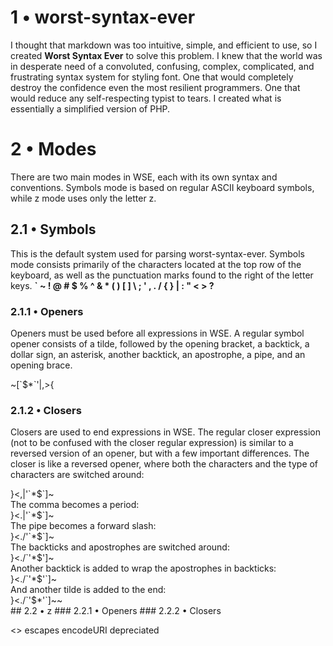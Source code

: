 # 1 • worst-syntax-ever
I thought that markdown was too intuitive, simple, and efficient to use, so I created **Worst Syntax Ever** to solve this problem. I knew that the world was in desperate need of a convoluted, confusing, complex, complicated, and frustrating syntax system for styling font. One that would completely destroy the confidence even the most resilient programmers. One that would reduce any self-respecting typist to tears. I created what is essentially a simplified version of PHP.

# 2 • Modes
There are two main modes in WSE, each with its own syntax and conventions. Symbols mode is based on regular ASCII keyboard symbols, while z mode uses only the letter z.

## 2.1 • Symbols
This is the default system used for parsing worst-syntax-ever. Symbols mode consists primarily of the characters located at the top row of the keyboard, as well as the punctuation marks found to the right of the letter keys.
<strong>
` ~ ! @ # $ % ^ & * ( )
[ ] \ ; ' , . / { } | : " < > ?
</strong>

### 2.1.1 • Openers
Openers must be used before all expressions in WSE. A regular symbol opener consists of a tilde, followed by the opening bracket, a backtick, a dollar sign, an asterisk, another backtick, an apostrophe, a pipe, and an opening brace.
<div>
~[`$*`'|,>{
</div>

### 2.1.2 • Closers
Closers are used to end expressions in WSE. The regular closer expression (not to be confused with the closer regular expression) is similar to a reversed version of an opener, but with a few important differences.
The closer is like a reversed opener, where both the characters and the type of characters are switched around:
<div>
}<,|'`*$`]~<br />
The comma becomes a period:<br />
}<.|'`*$`]~<br />
The pipe becomes a forward slash:<br />
}<./'`*$`]~<br />
The backticks and apostrophes are switched around:<br />
}<./`'*$']~<br />
Another backtick is added to wrap the apostrophes in backticks:<br />
}<./`'*$'`]~<br />
And another tilde is added to the end:<br />
}<./`'$*'`]~~<br />
</div>
## 2.2 • z
### 2.2.1 • Openers
### 2.2.2 • Closers

<> escapes
encodeURI depreciated
